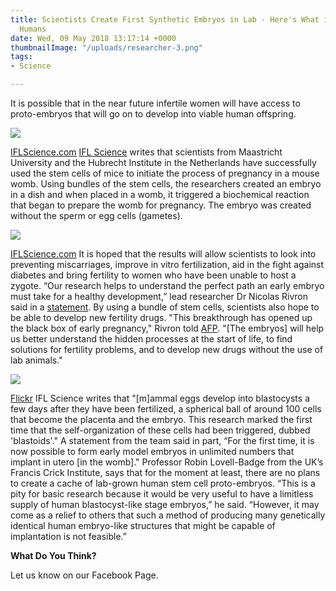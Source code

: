 ```yaml
---
title: Scientists Create First Synthetic Embryos in Lab - Here's What it Means for
  Humans
date: Wed, 09 May 2018 13:17:14 +0000
thumbnailImage: "/uploads/researcher-3.png"
tags:
- Science

---
```

It is possible that in the near future infertile women will have access to proto-embryos that will go on to develop into viable human offspring. 

![](http://newsattorneys.staging.wpengine.com/wp-content/uploads/2018/05/synthetic-embryos-blastoids-1024x577.jpg) 

[IFLScience.com](http://www.iflscience.com/health-and-medicine/scientists-have-created-synthetic-embryos-without-eggs-or-sperm/) [IFL Science](http://www.iflscience.com/health-and-medicine/scientists-have-created-synthetic-embryos-without-eggs-or-sperm/) writes that scientists from Maastricht University and the Hubrecht Institute in the Netherlands have successfully used the stem cells of mice to initiate the process of pregnancy in a mouse womb. Using bundles of the stem cells, the researchers created an embryo in a dish and when placed in a womb, it triggered a biochemical reaction that began to prepare the womb for pregnancy. The embryo was created without the sperm or egg cells (gametes).

![](http://newsattorneys.staging.wpengine.com/wp-content/uploads/2018/05/synthetic-embryos-diagram-871x1024.jpg) 

[IFLScience.com](http://www.iflscience.com/health-and-medicine/scientists-have-created-synthetic-embryos-without-eggs-or-sperm/) It is hoped that the results will allow scientists to look into preventing miscarriages, improve in vitro fertilization, aid in the fight against diabetes and bring fertility to women who have been unable to host a zygote. “Our research helps to understand the perfect path an early embryo must take for a healthy development,” lead researcher Dr Nicolas Rivron said in a [statement](https://www.maastrichtuniversity.nl/news/forming-model-embryos-stem-cells-lab). By using a bundle of stem cells, scientists also hope to be able to develop new fertility drugs. "This breakthrough has opened up the black box of early pregnancy," Rivron told [AFP](https://phys.org/news/2018-05-sperm-egg-required-mouse-proto-embryo.html). "\[The embryos\] will help us better understand the hidden processes at the start of life, to find solutions for fertility problems, and to develop new drugs without the use of lab animals." 

![](http://newsattorneys.staging.wpengine.com/wp-content/uploads/2018/05/sperm-egg-flickr.jpg) 

[Flickr](https://www.flickr.com/photos/102642344@N02/10071492003) IFL Science writes that "\[m\]ammal eggs develop into blastocysts a few days after they have been fertilized, a spherical ball of around 100 cells that become the placenta and the embryo. This research marked the first time that the self-organization of these cells had been triggered, dubbed 'blastoids'." A statement from the team said in part, “For the first time, it is now possible to form early model embryos in unlimited numbers that implant in utero \[in the womb\]." Professor Robin Lovell-Badge from the UK’s Francis Crick Institute, says that for the moment at least, there are no plans to create a cache of lab-grown human stem cell proto-embryos. “This is a pity for basic research because it would be very useful to have a limitless supply of human blastocyst-like stage embryos,” he said. “However, it may come as a relief to others that such a method of producing many genetically identical human embryo-like structures that might be capable of implantation is not feasible.” 

**What Do You Think?** 

Let us know on our Facebook Page.